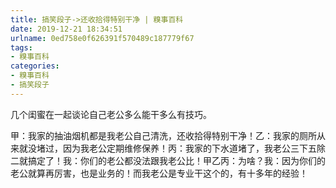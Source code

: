 ```yaml
---
title: 搞笑段子->还收拾得特别干净 | 糗事百科
date: 2019-12-21 18:34:51
urlname: 0ed758e0f626391f570489c187779f67
tags: 
- 糗事百科
categories:
- 糗事百科
- 搞笑段子
---
```

几个闺蜜在一起谈论自己老公多么能干多么有技巧。

甲：我家的抽油烟机都是我老公自己清洗，还收拾得特别干净！乙：我家的厕所从来就没堵过，因为我老公定期维修保养！丙：我家的下水道堵了，我老公三下五除二就搞定了！我：你们的老公都没法跟我老公比！甲乙丙：为啥？我：因为你们的老公就算再厉害，也是业务的！而我老公是专业干这个的，有十多年的经验！


